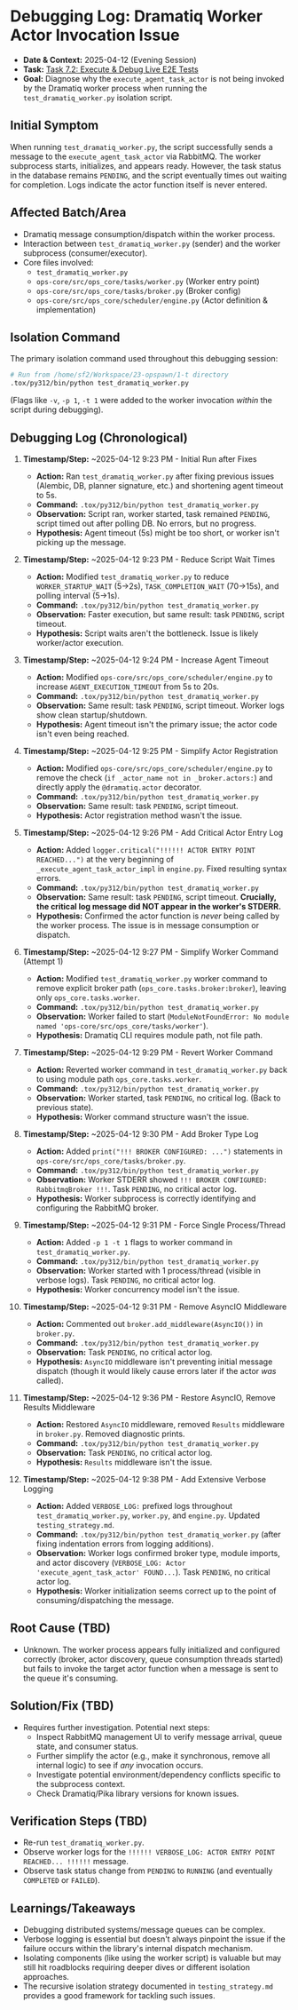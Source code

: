 # Debugging Log: Dramatiq Worker Actor Invocation Issue

- **Date & Context:** 2025-04-12 (Evening Session)
- **Task:** [Task 7.2: Execute & Debug Live E2E Tests](../../TASK.md#task-72-execute--debug-live-e2e-tests)
- **Goal:** Diagnose why the `execute_agent_task_actor` is not being invoked by the Dramatiq worker process when running the `test_dramatiq_worker.py` isolation script.

## Initial Symptom

When running `test_dramatiq_worker.py`, the script successfully sends a message to the `execute_agent_task_actor` via RabbitMQ. The worker subprocess starts, initializes, and appears ready. However, the task status in the database remains `PENDING`, and the script eventually times out waiting for completion. Logs indicate the actor function itself is never entered.

## Affected Batch/Area

- Dramatiq message consumption/dispatch within the worker process.
- Interaction between `test_dramatiq_worker.py` (sender) and the worker subprocess (consumer/executor).
- Core files involved:
    - `test_dramatiq_worker.py`
    - `ops-core/src/ops_core/tasks/worker.py` (Worker entry point)
    - `ops-core/src/ops_core/tasks/broker.py` (Broker config)
    - `ops-core/src/ops_core/scheduler/engine.py` (Actor definition & implementation)

## Isolation Command

The primary isolation command used throughout this debugging session:

```bash
# Run from /home/sf2/Workspace/23-opspawn/1-t directory
.tox/py312/bin/python test_dramatiq_worker.py
```
(Flags like `-v`, `-p 1`, `-t 1` were added to the worker invocation *within* the script during debugging).

## Debugging Log (Chronological)

1.  **Timestamp/Step:** ~2025-04-12 9:23 PM - Initial Run after Fixes
    *   **Action:** Ran `test_dramatiq_worker.py` after fixing previous issues (Alembic, DB, planner signature, etc.) and shortening agent timeout to 5s.
    *   **Command:** `.tox/py312/bin/python test_dramatiq_worker.py`
    *   **Observation:** Script ran, worker started, task remained `PENDING`, script timed out after polling DB. No errors, but no progress.
    *   **Hypothesis:** Agent timeout (5s) might be too short, or worker isn't picking up the message.

2.  **Timestamp/Step:** ~2025-04-12 9:23 PM - Reduce Script Wait Times
    *   **Action:** Modified `test_dramatiq_worker.py` to reduce `WORKER_STARTUP_WAIT` (5->2s), `TASK_COMPLETION_WAIT` (70->15s), and polling interval (5->1s).
    *   **Command:** `.tox/py312/bin/python test_dramatiq_worker.py`
    *   **Observation:** Faster execution, but same result: task `PENDING`, script timeout.
    *   **Hypothesis:** Script waits aren't the bottleneck. Issue is likely worker/actor execution.

3.  **Timestamp/Step:** ~2025-04-12 9:24 PM - Increase Agent Timeout
    *   **Action:** Modified `ops-core/src/ops_core/scheduler/engine.py` to increase `AGENT_EXECUTION_TIMEOUT` from 5s to 20s.
    *   **Command:** `.tox/py312/bin/python test_dramatiq_worker.py`
    *   **Observation:** Same result: task `PENDING`, script timeout. Worker logs show clean startup/shutdown.
    *   **Hypothesis:** Agent timeout isn't the primary issue; the actor code isn't even being reached.

4.  **Timestamp/Step:** ~2025-04-12 9:25 PM - Simplify Actor Registration
    *   **Action:** Modified `ops-core/src/ops_core/scheduler/engine.py` to remove the check (`if _actor_name not in _broker.actors:`) and directly apply the `@dramatiq.actor` decorator.
    *   **Command:** `.tox/py312/bin/python test_dramatiq_worker.py`
    *   **Observation:** Same result: task `PENDING`, script timeout.
    *   **Hypothesis:** Actor registration method wasn't the issue.

5.  **Timestamp/Step:** ~2025-04-12 9:26 PM - Add Critical Actor Entry Log
    *   **Action:** Added `logger.critical("!!!!!! ACTOR ENTRY POINT REACHED...")` at the very beginning of `_execute_agent_task_actor_impl` in `engine.py`. Fixed resulting syntax errors.
    *   **Command:** `.tox/py312/bin/python test_dramatiq_worker.py`
    *   **Observation:** Same result: task `PENDING`, script timeout. **Crucially, the critical log message did NOT appear in the worker's STDERR.**
    *   **Hypothesis:** Confirmed the actor function is *never* being called by the worker process. The issue is in message consumption or dispatch.

6.  **Timestamp/Step:** ~2025-04-12 9:27 PM - Simplify Worker Command (Attempt 1)
    *   **Action:** Modified `test_dramatiq_worker.py` worker command to remove explicit broker path (`ops_core.tasks.broker:broker`), leaving only `ops_core.tasks.worker`.
    *   **Command:** `.tox/py312/bin/python test_dramatiq_worker.py`
    *   **Observation:** Worker failed to start (`ModuleNotFoundError: No module named 'ops-core/src/ops_core/tasks/worker'`).
    *   **Hypothesis:** Dramatiq CLI requires module path, not file path.

7.  **Timestamp/Step:** ~2025-04-12 9:29 PM - Revert Worker Command
    *   **Action:** Reverted worker command in `test_dramatiq_worker.py` back to using module path `ops_core.tasks.worker`.
    *   **Command:** `.tox/py312/bin/python test_dramatiq_worker.py`
    *   **Observation:** Worker started, task `PENDING`, no critical log. (Back to previous state).
    *   **Hypothesis:** Worker command structure wasn't the issue.

8.  **Timestamp/Step:** ~2025-04-12 9:30 PM - Add Broker Type Log
    *   **Action:** Added `print("!!! BROKER CONFIGURED: ...")` statements in `ops-core/src/ops_core/tasks/broker.py`.
    *   **Command:** `.tox/py312/bin/python test_dramatiq_worker.py`
    *   **Observation:** Worker STDERR showed `!!! BROKER CONFIGURED: RabbitmqBroker !!!`. Task `PENDING`, no critical actor log.
    *   **Hypothesis:** Worker subprocess is correctly identifying and configuring the RabbitMQ broker.

9.  **Timestamp/Step:** ~2025-04-12 9:31 PM - Force Single Process/Thread
    *   **Action:** Added `-p 1 -t 1` flags to worker command in `test_dramatiq_worker.py`.
    *   **Command:** `.tox/py312/bin/python test_dramatiq_worker.py`
    *   **Observation:** Worker started with 1 process/thread (visible in verbose logs). Task `PENDING`, no critical actor log.
    *   **Hypothesis:** Worker concurrency model isn't the issue.

10. **Timestamp/Step:** ~2025-04-12 9:31 PM - Remove AsyncIO Middleware
    *   **Action:** Commented out `broker.add_middleware(AsyncIO())` in `broker.py`.
    *   **Command:** `.tox/py312/bin/python test_dramatiq_worker.py`
    *   **Observation:** Task `PENDING`, no critical actor log.
    *   **Hypothesis:** `AsyncIO` middleware isn't preventing initial message dispatch (though it would likely cause errors later if the actor *was* called).

11. **Timestamp/Step:** ~2025-04-12 9:36 PM - Restore AsyncIO, Remove Results Middleware
    *   **Action:** Restored `AsyncIO` middleware, removed `Results` middleware in `broker.py`. Removed diagnostic prints.
    *   **Command:** `.tox/py312/bin/python test_dramatiq_worker.py`
    *   **Observation:** Task `PENDING`, no critical actor log.
    *   **Hypothesis:** `Results` middleware isn't the issue.

12. **Timestamp/Step:** ~2025-04-12 9:38 PM - Add Extensive Verbose Logging
    *   **Action:** Added `VERBOSE_LOG:` prefixed logs throughout `test_dramatiq_worker.py`, `worker.py`, and `engine.py`. Updated `testing_strategy.md`.
    *   **Command:** `.tox/py312/bin/python test_dramatiq_worker.py` (after fixing indentation errors from logging additions).
    *   **Observation:** Worker logs confirmed broker type, module imports, and actor discovery (`VERBOSE_LOG: Actor 'execute_agent_task_actor' FOUND...`). Task `PENDING`, no critical actor log.
    *   **Hypothesis:** Worker initialization seems correct up to the point of consuming/dispatching the message.

## Root Cause (TBD)

- Unknown. The worker process appears fully initialized and configured correctly (broker, actor discovery, queue consumption threads started) but fails to invoke the target actor function when a message is sent to the queue it's consuming.

## Solution/Fix (TBD)

- Requires further investigation. Potential next steps:
    - Inspect RabbitMQ management UI to verify message arrival, queue state, and consumer status.
    - Further simplify the actor (e.g., make it synchronous, remove all internal logic) to see if *any* invocation occurs.
    - Investigate potential environment/dependency conflicts specific to the subprocess context.
    - Check Dramatiq/Pika library versions for known issues.

## Verification Steps (TBD)

- Re-run `test_dramatiq_worker.py`.
- Observe worker logs for the `!!!!!! VERBOSE_LOG: ACTOR ENTRY POINT REACHED... !!!!!!` message.
- Observe task status change from `PENDING` to `RUNNING` (and eventually `COMPLETED` or `FAILED`).

## Learnings/Takeaways

- Debugging distributed systems/message queues can be complex.
- Verbose logging is essential but doesn't always pinpoint the issue if the failure occurs within the library's internal dispatch mechanism.
- Isolating components (like using the worker script) is valuable but may still hit roadblocks requiring deeper dives or different isolation approaches.
- The recursive isolation strategy documented in `testing_strategy.md` provides a good framework for tackling such issues.